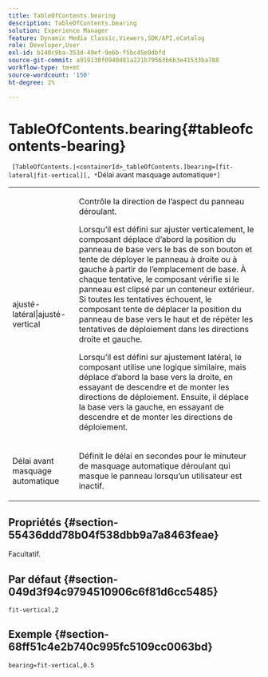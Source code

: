 ```yaml
---
title: TableOfContents.bearing
description: TableOfContents.bearing
solution: Experience Manager
feature: Dynamic Media Classic,Viewers,SDK/API,eCatalog
role: Developer,User
exl-id: b140c9ba-353d-49ef-9e6b-f5bc45e0dbfd
source-git-commit: a919130f0940d81a221b79563b6b3e41533ba788
workflow-type: tm+mt
source-wordcount: '150'
ht-degree: 2%

---
```


# TableOfContents.bearing{#tableofcontents-bearing}

` [TableOfContents.|<containerId>_tableOfContents.]bearing=[fit-lateral|fit-vertical][, *`Délai avant masquage automatique`*]`

<table id="table_5151E6EA076C4AAD8D952A09E1F17C44"> 
 <tbody> 
  <tr> 
   <td> <p> <span class="codeph"> ajusté-latéral|ajusté-vertical</span> </p> </td> 
   <td> <p> Contrôle la direction de l’aspect du panneau déroulant. </p> <p>Lorsqu’il est défini sur <span class="codeph"> ajuster verticalement</span>, le composant déplace d’abord la position du panneau de base vers le bas de son bouton et tente de déployer le panneau à droite ou à gauche à partir de l’emplacement de base. À chaque tentative, le composant vérifie si le panneau est clipsé par un conteneur extérieur. Si toutes les tentatives échouent, le composant tente de déplacer la position du panneau de base vers le haut et de répéter les tentatives de déploiement dans les directions droite et gauche. </p> <p>Lorsqu’il est défini sur <span class="codeph"> ajustement latéral</span>, le composant utilise une logique similaire, mais déplace d’abord la base vers la droite, en essayant de descendre et de monter les directions de déploiement. Ensuite, il déplace la base vers la gauche, en essayant de descendre et de monter les directions de déploiement. </p> </td> 
  </tr> 
  <tr> 
   <td> <p> <span class="codeph"><span class="varname"> Délai avant masquage automatique</span></span> </p> </td> 
   <td> <p> Définit le délai en secondes pour le minuteur de masquage automatique déroulant qui masque le panneau lorsqu’un utilisateur est inactif. </p> </td> 
  </tr> 
 </tbody> 
</table>

## Propriétés {#section-55436ddd78b04f538dbb9a7a8463feae}

Facultatif.

## Par défaut {#section-049d3f94c9794510906c6f81d6cc5485}

`fit-vertical,2`

## Exemple {#section-68ff51c4e2b740c995fc5109cc0063bd}

`bearing=fit-vertical,0.5`
